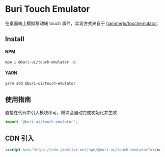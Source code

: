 # Buri Touch Emulator

在桌面端上模拟移动端 touch 事件，实现方式来自于 [hammerjs/touchemulator](https://github.com/hammerjs/touchemulator).

## Install

#### NPM

```shell
npm i @buri-ui/touch-emulator -S
```

#### YARN

```shell
yarn add @buri-ui/touch-emulator
```

## 使用指南

直接在代码中引入模块即可，模块会自动完成初始化并生效

```js
import '@buri-ui/touch-emulator';
```

## CDN 引入

```html
<script src="https://cdn.jsdelivr.net/npm/@buri-ui/touch-emulator"></script>
```
